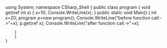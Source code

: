 using System;
namespace CSharp_Shell
{
	public class program
	{
		void get(ref int x)
		{
			x=10;
			Console.WriteLine(x);
		}
		public static void Main()
		{
			int x=20;
			program p=new program();
			Console.WriteLine("before function call:->"+x);
			p.get(ref x);
			Console.WriteLine("after function call:->"+x);
		
		}
		}
	}
